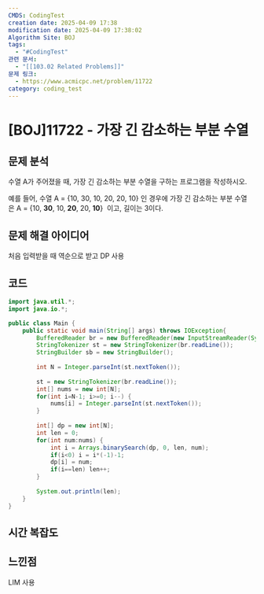 ```yaml
---
CMDS: CodingTest
creation date: 2025-04-09 17:38
modification date: 2025-04-09 17:38:02
Algorithm Site: BOJ
tags:
  - "#CodingTest"
관련 문서:
  - "[[103.02 Related Problems]]"
문제 링크:
  - https://www.acmicpc.net/problem/11722
category: coding_test
---
```


# \[BOJ]11722 - 가장 긴 감소하는 부분 수열

## 문제 분석

수열 A가 주어졌을 때, 가장 긴 감소하는 부분 수열을 구하는 프로그램을 작성하시오.

예를 들어, 수열 A = {10, 30, 10, 20, 20, 10} 인 경우에 가장 긴 감소하는 부분 수열은 A = {10, **30**, 10, **20**, 20, **10**}  이고, 길이는 3이다.

## 문제 해결 아이디어
처음 입력받을 때 역순으로 받고 DP 사용

## 코드
```java
import java.util.*;
import java.io.*;

public class Main {
	public static void main(String[] args) throws IOException{
		BufferedReader br = new BufferedReader(new InputStreamReader(System.in));
		StringTokenizer st = new StringTokenizer(br.readLine());
		StringBuilder sb = new StringBuilder();
		
		int N = Integer.parseInt(st.nextToken());
		
		st = new StringTokenizer(br.readLine());
		int[] nums = new int[N];
		for(int i=N-1; i>=0; i--) {
			nums[i] = Integer.parseInt(st.nextToken());
		}
		
		int[] dp = new int[N];
		int len = 0;
		for(int num:nums) {
			int i = Arrays.binarySearch(dp, 0, len, num);
			if(i<0) i = i*(-1)-1;
			dp[i] = num;
			if(i==len) len++;
		}
		
		System.out.println(len);
	}
}
```

## 시간 복잡도


## 느낀점
LIM 사용